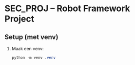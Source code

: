 # SEC_PROJ – Robot Framework Project

## Setup (met venv)

1. Maak een venv:
   ```powershell
   python -m venv .venv
